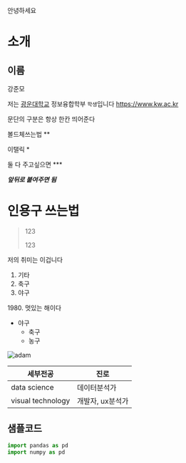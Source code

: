 안녕하세요

# 소개
## 이름
강준모

저는 [광운대학교](https://www.kw.ac.kr) 정보융합학부 `학생`입니다
<https://www.kw.ac.kr>

문단의 구분은 항상 한칸 띄어준다

볼드체쓰는법 **

이탤릭 *

둘 다 주고싶으면 ***

***앞뒤로 붙여주면 됨***

# 인용구 쓰는법
>123
>
>123

저의 취미는 이겁니다

1. 기타
2. 축구
3. 야구


1980\. 멋있는 해이다

- 야구
    - 축구
    - 농구

![adam](/image/adam.png)



|세부전공 | 진로 |
|---|---|
|data science |데이터분석가|
|visual technology | 개발자, ux분석가|

## 샘플코드

```python
import pandas as pd
import numpy as pd

